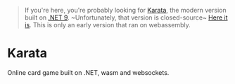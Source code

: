 > If you're here, you're probably looking for [Karata](https://github.com/sixpeteunder/karata), the modern version built on [.NET 9](https://get.dot.net/9). ~Unfortunately, that version is closed-source~ [Here it is](https://github.com/sixpeteunder/karata). This is only an early version that ran on webassembly.

# Karata

Online card game built on .NET, wasm and websockets.
